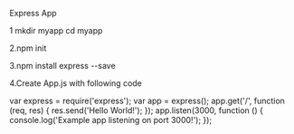 Express App

1 mkdir myapp
cd myapp

2.npm init

3.npm install express --save

4.Create App.js with following code

var express = require('express');
var app = express();
app.get('/', function (req, res) {
  res.send('Hello World!');
});
app.listen(3000, function () {
  console.log('Example app listening on port 3000!');
});

